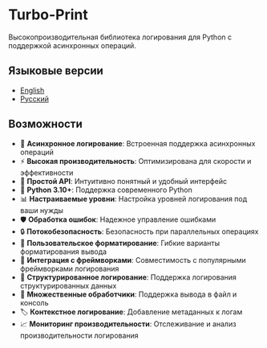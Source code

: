 # Turbo-Print

Высокопроизводительная библиотека логирования для Python с поддержкой асинхронных операций.

## Языковые версии

-   [English](README.en.md)
-   [Русский](README.ru.md)

## Возможности

-   🚀 **Асинхронное логирование**: Встроенная поддержка асинхронных операций
-   ⚡ **Высокая производительность**: Оптимизирована для скорости и эффективности
-   🎯 **Простой API**: Интуитивно понятный и удобный интерфейс
-   🐍 **Python 3.10+**: Поддержка современного Python
-   📊 **Настраиваемые уровни**: Настройка уровней логирования под ваши нужды
-   🛡️ **Обработка ошибок**: Надежное управление ошибками
-   🔒 **Потокобезопасность**: Безопасность при параллельных операциях
-   🎨 **Пользовательское форматирование**: Гибкие варианты форматирования вывода
-   🔌 **Интеграция с фреймворками**: Совместимость с популярными фреймворками логирования
-   📝 **Структурированное логирование**: Поддержка логирования структурированных данных
-   📁 **Множественные обработчики**: Поддержка вывода в файл и консоль
-   🏷️ **Контекстное логирование**: Добавление метаданных к логам
-   📈 **Мониторинг производительности**: Отслеживание и анализ производительности логирования
